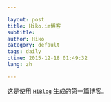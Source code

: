 ```yaml
---

layout: post  
title: Hiko.im博客  
subtitle:   
author: Hiko  
category: default  
tags: daily   
ctime: 2015-12-18 01:49:32  
lang: zh  

---
```


这是使用 [`HiBlog`](https://github.com/HikoQiu/HiBlog) 生成的第一篇博客。
